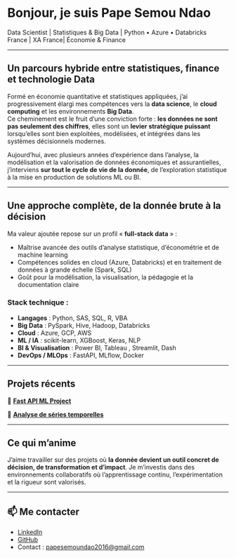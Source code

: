 # Bonjour, je suis Pape Semou Ndao

Data Scientist | Statistiques & Big Data | Python • Azure • Databricks  
France | XA France| Économie & Finance

---

## Un parcours hybride entre statistiques, finance et technologie Data

Formé en économie quantitative et statistiques appliquées, j’ai progressivement élargi mes compétences vers la **data science**, le **cloud computing** et les environnements **Big Data**.  
Ce cheminement est le fruit d’une conviction forte : **les données ne sont pas seulement des chiffres**, elles sont un **levier stratégique puissant** lorsqu’elles sont bien exploitées, modélisées, et intégrées dans les systèmes décisionnels modernes.

Aujourd’hui, avec plusieurs années d’expérience dans l’analyse, la modélisation et la valorisation de données économiques et assurantielles, j’interviens **sur tout le cycle de vie de la donnée**, de l’exploration statistique à la mise en production de solutions ML ou BI.

---

## Une approche complète, de la donnée brute à la décision

Ma valeur ajoutée repose sur un profil « **full-stack data** » :
- Maîtrise avancée des outils d’analyse statistique, d’économétrie et de machine learning
- Compétences solides en cloud (Azure, Databricks) et en traitement de données à grande échelle (Spark, SQL)
- Goût pour la modélisation, la visualisation, la pédagogie et la documentation claire


### Stack technique :
- **Langages** : Python, SAS, SQL, R, VBA  
- **Big Data** : PySpark, Hive, Hadoop, Databricks  
- **Cloud** : Azure, GCP, AWS
- **ML / IA** : scikit-learn, XGBoost, Keras, NLP  
- **BI & Visualisation** : Power BI, Tableau , Streamlit, Dash
- **DevOps / MLOps** : FastAPI, MLflow, Docker
---

## Projets récents

🔹 **[Fast API ML Project](https://github.com/psndao/Fast_api_project)**  

🔹 **[Analyse de séries temporelles](https://github.com/psndao/serie_temporelle_analysis)**  


---

## Ce qui m’anime

J’aime travailler sur des projets où **la donnée devient un outil concret de décision, de transformation et d’impact**. Je m’investis dans des environnements collaboratifs où l’apprentissage continu, l’expérimentation et la rigueur sont valorisés.

---

## 📫 Me contacter

- [LinkedIn](https://www.linkedin.com/in/papesemoundao/)
- [GitHub](https://github.com/psndao)
- Contact : papesemoundao2016@gmail.com
